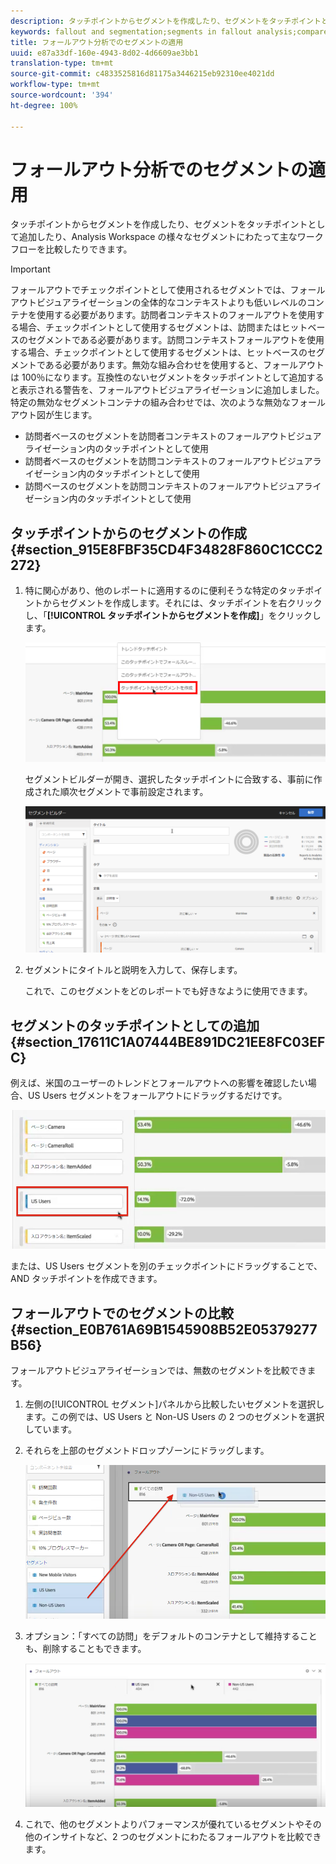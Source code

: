 ```yaml
---
description: タッチポイントからセグメントを作成したり、セグメントをタッチポイントとして追加したり、Analysis Workspace の様々なセグメントにわたって主なワークフローを比較したりできます。
keywords: fallout and segmentation;segments in fallout analysis;compare segments in fallout
title: フォールアウト分析でのセグメントの適用
uuid: e87a33df-160e-4943-8d02-4d6609ae3bb1
translation-type: tm+mt
source-git-commit: c4833525816d81175a3446215eb92310ee4021dd
workflow-type: tm+mt
source-wordcount: '394'
ht-degree: 100%

---
```



# フォールアウト分析でのセグメントの適用

タッチポイントからセグメントを作成したり、セグメントをタッチポイントとして追加したり、Analysis Workspace の様々なセグメントにわたって主なワークフローを比較したりできます。

>[!IMPORTANT]
>
>フォールアウトでチェックポイントとして使用されるセグメントでは、フォールアウトビジュアライゼーションの全体的なコンテキストよりも低いレベルのコンテナを使用する必要があります。訪問者コンテキストのフォールアウトを使用する場合、チェックポイントとして使用するセグメントは、訪問またはヒットベースのセグメントである必要があります。訪問コンテキストフォールアウトを使用する場合、チェックポイントとして使用するセグメントは、ヒットベースのセグメントである必要があります。無効な組み合わせを使用すると、フォールアウトは 100％になります。互換性のないセグメントをタッチポイントとして追加すると表示される警告を、フォールアウトビジュアライゼーションに追加しました。特定の無効なセグメントコンテナの組み合わせでは、次のような無効なフォールアウト図が生じます。

* 訪問者ベースのセグメントを訪問者コンテキストのフォールアウトビジュアライゼーション内のタッチポイントとして使用
* 訪問者ベースのセグメントを訪問コンテキストのフォールアウトビジュアライゼーション内のタッチポイントとして使用
* 訪問ベースのセグメントを訪問コンテキストのフォールアウトビジュアライゼーション内のタッチポイントとして使用

## タッチポイントからのセグメントの作成 {#section_915E8FBF35CD4F34828F860C1CCC2272}

1. 特に関心があり、他のレポートに適用するのに便利そうな特定のタッチポイントからセグメントを作成します。それには、タッチポイントを右クリックし、「**[!UICONTROL タッチポイントからセグメントを作成]**」をクリックします。

   ![](assets/segment-from-touchpoint.png)

   セグメントビルダーが開き、選択したタッチポイントに合致する、事前に作成された順次セグメントで事前設定されます。

   ![](assets/segment-builder.png)

1. セグメントにタイトルと説明を入力して、保存します。

   これで、このセグメントをどのレポートでも好きなように使用できます。

## セグメントのタッチポイントとしての追加 {#section_17611C1A07444BE891DC21EE8FC03EFC}

例えば、米国のユーザーのトレンドとフォールアウトへの影響を確認したい場合、US Users セグメントをフォールアウトにドラッグするだけです。

![](assets/segment-touchpoint.png)

または、US Users セグメントを別のチェックポイントにドラッグすることで、AND タッチポイントを作成できます。

## フォールアウトでのセグメントの比較 {#section_E0B761A69B1545908B52E05379277B56}

フォールアウトビジュアライゼーションでは、無数のセグメントを比較できます。

1. 左側の[!UICONTROL セグメント]パネルから比較したいセグメントを選択します。この例では、US Users と Non-US Users の 2 つのセグメントを選択しています。
1. それらを上部のセグメントドロップゾーンにドラッグします。

   ![](assets/segment-drop.png)

1. オプション：「すべての訪問」をデフォルトのコンテナとして維持することも、削除することもできます。

   ![](assets/seg-compare.png)

1. これで、他のセグメントよりパフォーマンスが優れているセグメントやその他のインサイトなど、2 つのセグメントにわたるフォールアウトを比較できます。
